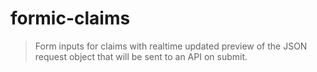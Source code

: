 # formic-claims
> Form inputs for claims with realtime updated preview of the JSON request object that will be sent to an API on submit.

